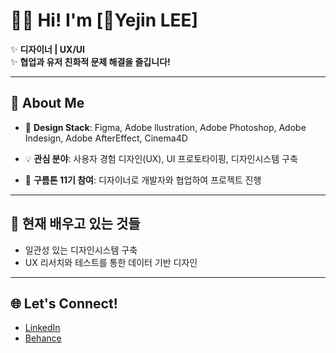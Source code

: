 # 👋🏻 Hi! I'm [Yejin LEE] 

✨ **디자이너 | UX/UI**  
✨ **협업과 유저 친화적 문제 해결을 즐깁니다!**

---

## 💼 About Me
- 🎨 **Design Stack**: Figma, Adobe llustration, Adobe Photoshop, Adobe Indesign, Adobe AfterEffect, Cinema4D

- 💡 **관심 분야**: 사용자 경험 디자인(UX), UI 프로토타이핑, 디자인시스템 구축
- 🚀 **구름톤 11기 참여**: 디자이너로 개발자와 협업하여 프로젝트 진행

---

## 🌱 현재 배우고 있는 것들
- 일관성 있는 디자인시스템 구축
- UX 리서치와 테스트를 통한 데이터 기반 디자인

---

## 🌐 Let's Connect!
- [LinkedIn](https://www.linkedin.com/in/yourprofile)
- [Behance](https://www.behance.net/yourprofile)
